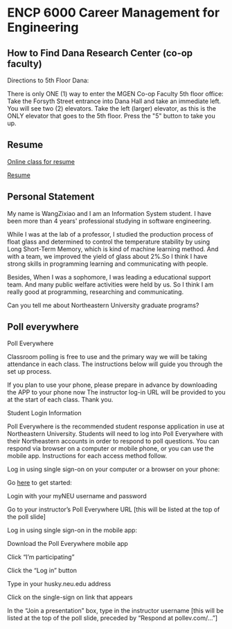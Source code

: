 # ENCP 6000 Career Management for Engineering

## How to Find Dana Research Center (co-op faculty)

Directions to 5th Floor Dana:

There is only ONE (1) way to enter the MGEN Co-op Faculty 5th floor office: Take the Forsyth Street entrance into Dana Hall and take an immediate left. You will see two (2) elevators. Take the left (larger) elevator, as this is the ONLY elevator that goes to the 5th floor.  Press the "5" button to take you up.

## Resume

[Online class for resume](./Lectures/PreClassOnline/onlineClassBeforeFirstClass.md)

[Resume](https://nam05.safelinks.protection.outlook.com/?url=https%3A%2F%2Fcareers.northeastern.edu%2Farticle%2Fresumes%2F&data=02%7C01%7Cl.meyer%40northeastern.edu%7Ca7e1733d2a474e07920a08d71c49e388%7Ca8eec281aaa34daeac9b9a398b9215e7%7C0%7C0%7C637008975990279593&sdata=%2Fa38jDIVX1%2FktO5eZ7Ddk%2BEhu6GZ2SStnVivSEPDP9Q%3D&reserved=0)

## Personal Statement

My name is WangZixiao and I am an Information System student. I have been more than 4 years' professional studying in software engineering. 

While  I was at the lab of a professor, I studied the production process of float glass and determined to control the temperature stability by using Long Short-Term Memory, which is kind of machine learning method. And with a team, we improved the yield of glass about 2%.So I think I have strong skills in programming learning and communicating with people. 

Besides, When I was a sophomore, I was leading a educational support team. And many public welfare activities were held by us. So I think I am really good at programming, researching and communicating. 

Can you tell me about Northeastern University graduate programs?

## Poll everywhere

Poll Everywhere

Classroom polling is free to use and the primary way we will be taking attendance in each class.  The instructions below will guide you through the set up process.

If you plan to use your phone, please prepare in advance by downloading the APP to your phone now The instructor log-in URL will be provided to you at the start of each class. Thank you.

Student Login Information

Poll Everywhere is the recommended student response application in use at Northeastern University. Students will need to log into Poll Everywhere with their Northeastern accounts in order to respond to poll questions. You can respond via browser on a computer or mobile phone, or you can use the mobile app. Instructions for each access method follow.

Log in using single sign-on on your computer or a browser on your phone:

Go [here](https://www.northeastern.edu/ats/students-logging-into-poll-everywhere/#students&_ga=2.247865479.142651275.1566308795-308985461.1501239844) to get started: 

Login with your myNEU username and password

Go to your instructor’s Poll Everywhere URL [this will be listed at the top of the poll slide]

Log in using single sign-on in the mobile app:

Download the Poll Everywhere mobile app

Click “I’m participating”

Click the “Log in” button

Type in your husky.neu.edu address

Click on the single-sign on link that appears

In the “Join a presentation” box, type in the instructor username [this will be listed at the top of the poll slide, preceded by “Respond at pollev.com/…”]